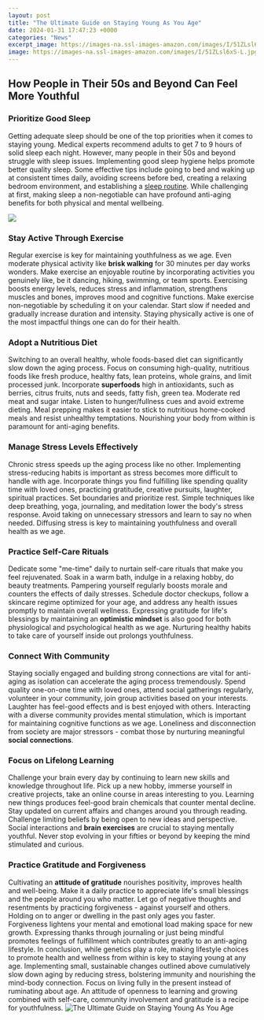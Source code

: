 ```yaml
---
layout: post
title: "The Ultimate Guide on Staying Young As You Age"
date: 2024-01-31 17:47:23 +0000
categories: "News"
excerpt_image: https://images-na.ssl-images-amazon.com/images/I/51ZLsl6xS-L.jpg
image: https://images-na.ssl-images-amazon.com/images/I/51ZLsl6xS-L.jpg
---
```


## How People in Their 50s and Beyond Can Feel More Youthful  
### Prioritize Good Sleep
Getting adequate sleep should be one of the top priorities when it comes to staying young. Medical experts recommend adults to get 7 to 9 hours of solid sleep each night. However, many people in their 50s and beyond struggle with sleep issues. Implementing good sleep hygiene helps promote better quality sleep. Some effective tips include going to bed and waking up at consistent times daily, avoiding screens before bed, creating a relaxing bedroom environment, and establishing a [sleep routine](https://fistore.mysenprints.com/collection/abella). While challenging at first, making sleep a non-negotiable can have profound anti-aging benefits for both physical and mental wellbeing.

![](http://carpevitahomecare.com/wp-content/uploads/2014/04/Wellness-Tips-for-Staying-Young-as-You-Age-Infographic.png)
### Stay Active Through Exercise  
Regular exercise is key for maintaining youthfulness as we age. Even moderate physical activity like **brisk walking** for 30 minutes per day works wonders. Make exercise an enjoyable routine by incorporating activities you genuinely like, be it dancing, hiking, swimming, or team sports. Exercising boosts energy levels, reduces stress and inflammation, strengthens muscles and bones, improves mood and cognitive functions. Make exercise non-negotiable by scheduling it on your calendar. Start slow if needed and gradually increase duration and intensity. Staying physically active is one of the most impactful things one can do for their health.
### Adopt a Nutritious Diet
Switching to an overall healthy, whole foods-based diet can significantly slow down the aging process. Focus on consuming high-quality, nutritious foods like fresh produce, healthy fats, lean proteins, whole grains, and limit processed junk. Incorporate **superfoods** high in antioxidants, such as berries, citrus fruits, nuts and seeds, fatty fish, green tea. Moderate red meat and sugar intake. Listen to hunger/fullness cues and avoid extreme dieting. Meal prepping makes it easier to stick to nutritious home-cooked meals and resist unhealthy temptations. Nourishing your body from within is paramount for anti-aging benefits. 
### Manage Stress Levels Effectively
Chronic stress speeds up the aging process like no other. Implementing stress-reducing habits is important as stress becomes more difficult to handle with age. Incorporate things you find fulfilling like spending quality time with loved ones, practicing gratitude, creative pursuits, laughter, spiritual practices. Set boundaries and prioritize rest. Simple techniques like deep breathing, yoga, journaling, and meditation lower the body's stress response. Avoid taking on unnecessary stressors and learn to say no when needed. Diffusing stress is key to maintaining youthfulness and overall health as we age.
### Practice Self-Care Rituals
Dedicate some "me-time" daily to nurtain self-care rituals that make you feel rejuvenated. Soak in a warm bath, indulge in a relaxing hobby, do beauty treatments. Pampering yourself regularly boosts morale and counters the effects of daily stresses. Schedule doctor checkups, follow a skincare regime optimized for your age, and address any health issues promptly to maintain overall wellness. Expressing gratitude for life's blessings by maintaining an **optimistic mindset** is also good for both physiological and psychological health as we age. Nurturing healthy habits to take care of yourself inside out prolongs youthfulness.
### Connect With Community 
Staying socially engaged and building strong connections are vital for anti-aging as isolation can accelerate the aging process tremendously. Spend quality one-on-one time with loved ones, attend social gatherings regularly, volunteer in your community, join group activities based on your interests. Laughter has feel-good effects and is best enjoyed with others. Interacting with a diverse community provides mental stimulation, which is important for maintaining cognitive functions as we age. Loneliness and disconnection from society are major stressors - combat those by nurturing meaningful **social connections**.
### Focus on Lifelong Learning
Challenge your brain every day by continuing to learn new skills and knowledge throughout life. Pick up a new hobby, immerse yourself in creative projects, take an online course in areas interesting to you. Learning new things produces feel-good brain chemicals that counter mental decline. Stay updated on current affairs and changes around you through reading. Challenge limiting beliefs by being open to new ideas and perspective. Social interactions and **brain exercises** are crucial to staying mentally youthful. Never stop evolving in your fifties or beyond by keeping the mind stimulated and curious.
### Practice Gratitude and Forgiveness
Cultivating an **attitude of gratitude** nourishes positivity, improves health and well-being. Make it a daily practice to appreciate life's small blessings and the people around you who matter. Let go of negative thoughts and resentments by practicing forgiveness - against yourself and others. Holding on to anger or dwelling in the past only ages you faster. Forgiveness lightens your mental and emotional load making space for new growth. Expressing thanks through journaling or just being mindful promotes feelings of fulfillment which contributes greatly to an anti-aging lifestyle.
In conclusion, while genetics play a role, making lifestyle choices to promote health and wellness from within is key to staying young at any age. Implementing small, sustainable changes outlined above cumulatively slow down aging by reducing stress, bolstering immunity and nourishing the mind-body connection. Focus on living fully in the present instead of ruminating about age. An attitude of openness to learning and growing combined with self-care, community involvement and gratitude is a recipe for youthfulness.
![The Ultimate Guide on Staying Young As You Age](https://images-na.ssl-images-amazon.com/images/I/51ZLsl6xS-L.jpg)